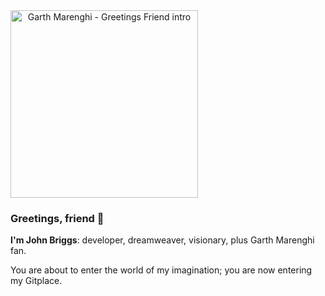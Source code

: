 <img title="Greeting Friend" alt="Garth Marenghi - Greetings Friend intro" width="300" style="text-align: center;" src="https://img.gifglobe.com/grabs/darkplace/S01E02/gif/jpBIXAzBULNB.gif">

### Greetings, friend 👋

<b>I'm John Briggs</b>: developer, dreamweaver, visionary, plus Garth Marenghi fan.

You are about to enter the world of my imagination; you are now entering my Gitplace.
